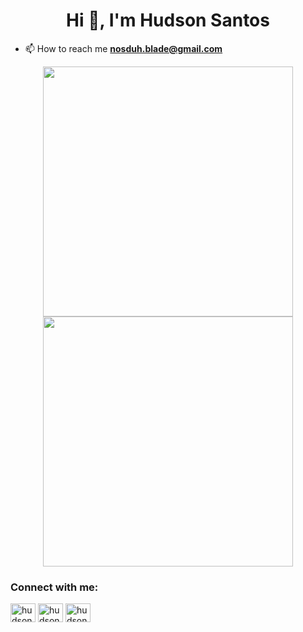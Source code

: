 <h1 align="center">Hi 👋, I'm Hudson Santos</h1>



- 📫 How to reach me **nosduh.blade@gmail.com**

<p align = "center">
  <img src = "https://github-readme-stats.vercel.app/api?username=hudsonss&show_icons=true&theme=radical" width = 400 >
  <img src = "https://github-readme-streak-stats.herokuapp.com?user=hudsonss&theme=radical&hide_border=bear" width = 400 >
</p>

<h3 align="left">Connect with me:</h3>
<p align="left">
<a href="https://twitter.com/hudsonssantos2" target="blank"><img align="center" src="https://raw.githubusercontent.com/rahuldkjain/github-profile-readme-generator/master/src/images/icons/Social/twitter.svg" alt="hudsonssantos2" height="30" width="40" /></a>
<a href="https://linkedin.com/in/hudsonss" target="blank"><img align="center" src="https://raw.githubusercontent.com/rahuldkjain/github-profile-readme-generator/master/src/images/icons/Social/linked-in-alt.svg" alt="hudsonss" height="30" width="40" /></a>
<a href="https://instagram.com/hudson.s" target="blank"><img align="center" src="https://raw.githubusercontent.com/rahuldkjain/github-profile-readme-generator/master/src/images/icons/Social/instagram.svg" alt="hudson.s" height="30" width="40" /></a>
</p>



